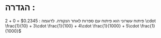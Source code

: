 # הגדרה : 
פיתוח עשרוני הוא פיתוח עם ספרות לאחר הנקודה.
לדוגמה : 
$0.2345 = 0 + 2 \cdot \frac{1}{10} + 3\cdot \frac{1}{100} + 4\cdot \frac{1}{1000} + 5\cdot \frac{1}{1000}$ 
